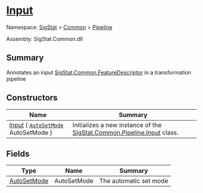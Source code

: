 # [Input](./Input.md)

Namespace: [SigStat]() > [Common](./../README.md) > [Pipeline](./README.md)

Assembly: SigStat.Common.dll

## Summary
Annotates an input [SigStat.Common.FeatureDescriptor](./FeatureDescriptor.md) in a transformation pipeline

## Constructors

| Name | Summary | 
| --- | --- | 
| [Input](./../../../ctor/Input-100663479.md) ( [`AutoSetMode`](./AutoSetMode.md) AutoSetMode ) | Initializes a new instance of the [SigStat.Common.Pipeline.Input](./Input.md) class. | 


## Fields

| Type | Name | Summary | 
| --- | --- | --- | 
| [AutoSetMode](./AutoSetMode.md) | AutoSetMode | The automatic set mode | 


